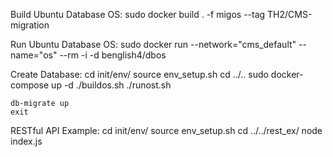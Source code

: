 Build Ubuntu Database OS:
  sudo docker build . -f migos --tag TH2/CMS-migration

Run Ubuntu Database OS:
  sudo docker run --network="cms_default" --name="os" --rm -i -d benglish4/dbos


Create Database:
	cd init/env/
	source env_setup.sh
	cd ../..
	sudo docker-compose up -d
	./buildos.sh
	./runost.sh

	db-migrate up
	exit

RESTful API Example:
	cd init/env/
	source env_setup.sh
	cd ../../rest_ex/
	node index.js
